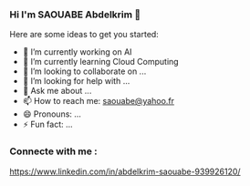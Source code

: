 ### Hi I'm SAOUABE Abdelkrim 👋


Here are some ideas to get you started:

- 🔭 I’m currently working on AI
- 🌱 I’m currently learning Cloud Computing
- 👯 I’m looking to collaborate on ...
- 🤔 I’m looking for help with ...
- 💬 Ask me about ...
- 📫 How to reach me: saouabe@yahoo.fr
- 😄 Pronouns: ...
- ⚡ Fun fact: ...
### Connecte with me :
https://www.linkedin.com/in/abdelkrim-saouabe-939926120/
